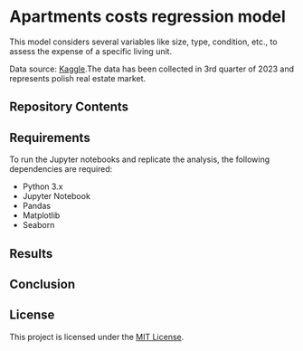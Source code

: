 # Apartments costs regression model

This model considers several variables like size, type, condition, etc., to assess the expense of a specific living unit.

Data source: [Kaggle](https://www.kaggle.com/datasets/krzysztofjamroz/apartment-prices-in-poland-2023q3).The data has been collected in 3rd quarter of 2023 and represents polish real estate market.

## Repository Contents


## Requirements

To run the Jupyter notebooks and replicate the analysis, the following dependencies are required:

- Python 3.x
- Jupyter Notebook
- Pandas
- Matplotlib
- Seaborn

## Results


## Conclusion


## License

This project is licensed under the [MIT License](LICENSE).
